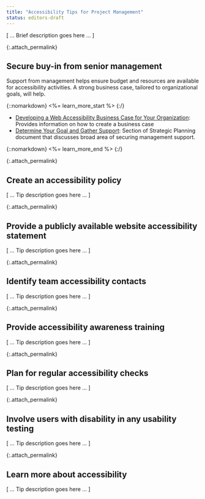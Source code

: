 ```yaml
---
title: "Accessibility Tips for Project Management"
status: editors-draft
---
```


[ ... Brief description goes here ... ]

<!-- TODO: Consider moving buy-in and policy activities to advocacy -->

{:.attach_permalink}
## Secure buy-in from senior management

Support from management helps ensure budget and resources are available for accessibility activities. A strong business case, tailored to organizational goals, will help.

{::nomarkdown}
<%= learn_more_start %>
{:/}

* [Developing a Web Accessibility Business Case for Your Organization](http://www.w3.org/WAI/bcase/Overview.html): Provides information on how to create a business case
* [Determine Your Goal and Gather Support](http://www.w3.org/WAI/impl/#goal): Section of Strategic Planning document that discusses broad area of securing management support.

{::nomarkdown}
<%= learn_more_end %>
{:/}

{:.attach_permalink}
##  Create an accessibility policy 

[ ... Tip description goes here ... ]

{:.attach_permalink}
##  Provide a publicly available website accessibility statement 

[ ... Tip description goes here ... ]

{:.attach_permalink}
## Identify team accessibility contacts

[ ... Tip description goes here ... ]

{:.attach_permalink}
## Provide accessibility awareness training

[ ... Tip description goes here ... ]

{:.attach_permalink}
## Plan for regular accessibility checks

[ ... Tip description goes here ... ]

{:.attach_permalink}
## Involve users with disability in any usability testing

[ ... Tip description goes here ... ]

{:.attach_permalink}
## Learn more about accessibility

[ ... Tip description goes here ... ]